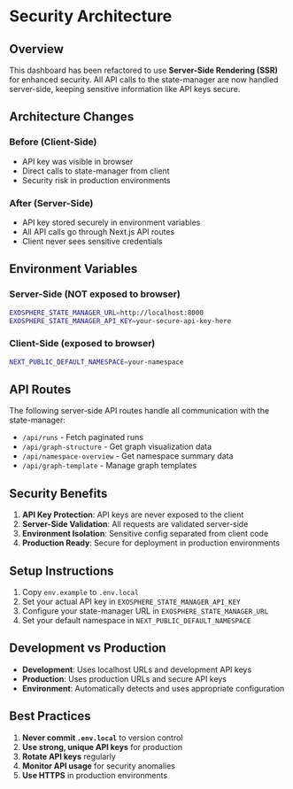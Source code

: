 # Security Architecture

## Overview

This dashboard has been refactored to use **Server-Side Rendering (SSR)** for enhanced security. All API calls to the state-manager are now handled server-side, keeping sensitive information like API keys secure.

## Architecture Changes

### Before (Client-Side)
- API key was visible in browser
- Direct calls to state-manager from client
- Security risk in production environments

### After (Server-Side)
- API key stored securely in environment variables
- All API calls go through Next.js API routes
- Client never sees sensitive credentials

## Environment Variables

### Server-Side (NOT exposed to browser)
```bash
EXOSPHERE_STATE_MANAGER_URL=http://localhost:8000
EXOSPHERE_STATE_MANAGER_API_KEY=your-secure-api-key-here
```

### Client-Side (exposed to browser)
```bash
NEXT_PUBLIC_DEFAULT_NAMESPACE=your-namespace
```



## API Routes

The following server-side API routes handle all communication with the state-manager:

- `/api/runs` - Fetch paginated runs
- `/api/graph-structure` - Get graph visualization data
- `/api/namespace-overview` - Get namespace summary data
- `/api/graph-template` - Manage graph templates

## Security Benefits

1. **API Key Protection**: API keys are never exposed to the client
2. **Server-Side Validation**: All requests are validated server-side
3. **Environment Isolation**: Sensitive config separated from client code
4. **Production Ready**: Secure for deployment in production environments

## Setup Instructions

1. Copy `env.example` to `.env.local`
2. Set your actual API key in `EXOSPHERE_STATE_MANAGER_API_KEY`
3. Configure your state-manager URL in `EXOSPHERE_STATE_MANAGER_URL`
4. Set your default namespace in `NEXT_PUBLIC_DEFAULT_NAMESPACE`

## Development vs Production

- **Development**: Uses localhost URLs and development API keys
- **Production**: Uses production URLs and secure API keys
- **Environment**: Automatically detects and uses appropriate configuration

## Best Practices

1. **Never commit `.env.local`** to version control
2. **Use strong, unique API keys** for production
3. **Rotate API keys** regularly
4. **Monitor API usage** for security anomalies
5. **Use HTTPS** in production environments 